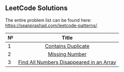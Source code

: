 ## LeetCode Solutions

The entire problem list can be found here: https://seanprashad.com/leetcode-patterns/.

| №             | Title               |
| ------------- |:------------------: |
| 1             | [Contains Duplicate](https://github.com/mbuchatskyi/leetcode-practice/blob/main/src/main/java/mbuchatskyi/easy/problem001/ContainsDuplicate.java)  |
| 2             | [Missing Number](https://github.com/mbuchatskyi/leetcode-practice/blob/main/src/main/java/mbuchatskyi/easy/problem002/MissingNumber.java)            | 
| 3             | [Find All Numbers Disappeared in an Array]()            |
